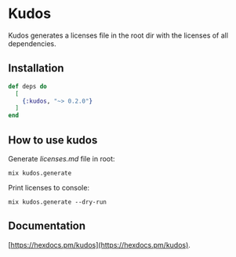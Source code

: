 # Kudos

Kudos generates a licenses file in the root dir with the licenses of all dependencies.

## Installation

```elixir
def deps do
  [
    {:kudos, "~> 0.2.0"}
  ]
end
```

## How to use kudos

Generate _licenses.md_ file in root:

`mix kudos.generate`

Print licenses to console:

`mix kudos.generate --dry-run`

## Documentation

[https://hexdocs.pm/kudos](https://hexdocs.pm/kudos).
